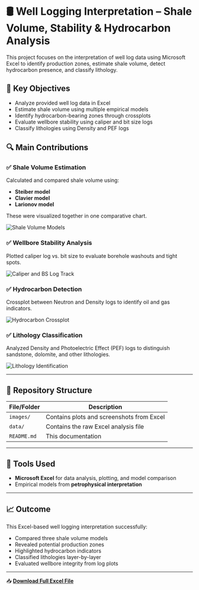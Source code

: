 # 🛢️ Well Logging Interpretation – Shale Volume, Stability & Hydrocarbon Analysis

This project focuses on the interpretation of well log data using Microsoft Excel to identify production zones, estimate shale volume, detect hydrocarbon presence, and classify lithology.

## 📌 Key Objectives

- Analyze provided well log data in Excel
- Estimate shale volume using multiple empirical models
- Identify hydrocarbon-bearing zones through crossplots
- Evaluate wellbore stability using caliper and bit size logs
- Classify lithologies using Density and PEF logs

## 🔍 Main Contributions

### ✅ Shale Volume Estimation
Calculated and compared shale volume using:
- **Steiber model**
- **Clavier model**
- **Larionov model**

These were visualized together in one comparative chart.

![Shale Volume Models](images/shale_volume_models.png)

### ✅ Wellbore Stability Analysis
Plotted caliper log vs. bit size to evaluate borehole washouts and tight spots.

![Caliper and BS Log Track](images/caliper_bs_logtrack.png)

### ✅ Hydrocarbon Detection
Crossplot between Neutron and Density logs to identify oil and gas indicators.

![Hydrocarbon Crossplot](images/crossplot_oil_gas.png)

### ✅ Lithology Classification
Analyzed Density and Photoelectric Effect (PEF) logs to distinguish sandstone, dolomite, and other lithologies.

![Lithology Identification](images/lithology_identification.png)

---

## 📁 Repository Structure

| File/Folder | Description |
|-------------|-------------|
| `images/` | Contains plots and screenshots from Excel |
| `data/` | Contains the raw Excel analysis file |
| `README.md` | This documentation |

---

## 🧰 Tools Used

- **Microsoft Excel** for data analysis, plotting, and model comparison
- Empirical models from **petrophysical interpretation**

---

## 📈 Outcome

This Excel-based well logging interpretation successfully:

- Compared three shale volume models
- Revealed potential production zones
- Highlighted hydrocarbon indicators
- Classified lithologies layer-by-layer
- Evaluated wellbore integrity from log plots

---

📥 **[Download Full Excel File](data/well_log_analysis.xlsx)**  
